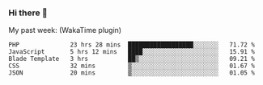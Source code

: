 ### Hi there 👋

My past week: (WakaTime plugin)
<!--START_SECTION:waka-->
```text
PHP              23 hrs 28 mins  ██████████████████░░░░░░░   71.72 % 
JavaScript       5 hrs 12 mins   ████░░░░░░░░░░░░░░░░░░░░░   15.91 % 
Blade Template   3 hrs           ██▒░░░░░░░░░░░░░░░░░░░░░░   09.21 % 
CSS              32 mins         ▒░░░░░░░░░░░░░░░░░░░░░░░░   01.67 % 
JSON             20 mins         ▒░░░░░░░░░░░░░░░░░░░░░░░░   01.05 % 
```
<!--END_SECTION:waka-->
